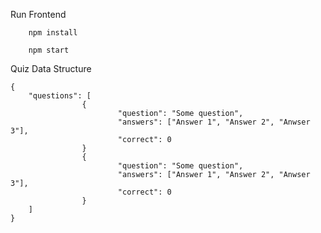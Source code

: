 Run Frontend

        npm install
        
        npm start

Quiz Data Structure
```
{
	"questions": [
                {
                        "question": "Some question",
                        "answers": ["Answer 1", "Answer 2", "Anwser 3"],
                        "correct": 0
                }
                {
                        "question": "Some question",
                        "answers": ["Answer 1", "Answer 2", "Anwser 3"],
                        "correct": 0
                }
	]
}
```
